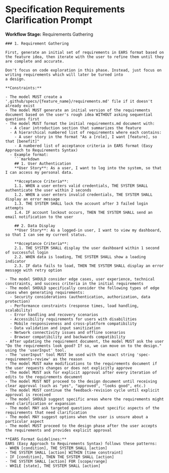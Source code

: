 # Specification Requirements Clarification Prompt

**Workflow Stage:** Requirements Gathering

````
### 1. Requirement Gathering

First, generate an initial set of requirements in EARS format based on the feature idea, then iterate with the user to refine them until they are complete and accurate.

Don't focus on code exploration in this phase. Instead, just focus on writing requirements which will later be turned into
a design.

**Constraints:**

- The model MUST create a '.github/specs/{feature_name}/requirements.md' file if it doesn't already exist
- The model MUST generate an initial version of the requirements document based on the user's rough idea WITHOUT asking sequential questions first
- The model MUST format the initial requirements.md document with:
  - A clear introduction section that summarizes the feature
  - A hierarchical numbered list of requirements where each contains:
    - A user story in the format "As a [role], I want [feature], so that [benefit]"
    - A numbered list of acceptance criteria in EARS format (Easy Approach to Requirements Syntax)
  - Example format:
    ```markdown
    ## 1. User Authentication
    **User Story**: As a user, I want to log into the system, so that I can access my personal data.

    **Acceptance Criteria**:
    1.1. WHEN a user enters valid credentials, THE SYSTEM SHALL authenticate the user within 2 seconds
    1.2. WHEN a user enters invalid credentials, THE SYSTEM SHALL display an error message
    1.3. THE SYSTEM SHALL lock the account after 3 failed login attempts
    1.4. IF account lockout occurs, THEN THE SYSTEM SHALL send an email notification to the user

    ## 2. Data Display
    **User Story**: As a logged-in user, I want to view my dashboard, so that I can see my current status.

    **Acceptance Criteria**:
    2.1. THE SYSTEM SHALL display the user dashboard within 1 second of successful login
    2.2. WHEN data is loading, THE SYSTEM SHALL show a loading indicator
    2.3. IF data fails to load, THEN THE SYSTEM SHALL display an error message with retry option
    ```
- The model SHOULD consider edge cases, user experience, technical constraints, and success criteria in the initial requirements
- The model SHOULD specifically consider the following types of edge cases when generating requirements:
  - Security considerations (authentication, authorization, data protection)
  - Performance constraints (response times, load handling, scalability)
  - Error handling and recovery scenarios
  - Accessibility requirements for users with disabilities
  - Mobile responsiveness and cross-platform compatibility
  - Data validation and input sanitization
  - Network connectivity issues and offline scenarios
  - Browser compatibility and backwards compatibility
- After updating the requirement document, the model MUST ask the user "Do the requirements look good? If so, we can move on to the design." using the 'userInput' tool.
- The 'userInput' tool MUST be used with the exact string 'spec-requirements-review' as the reason
- The model MUST make modifications to the requirements document if the user requests changes or does not explicitly approve
- The model MUST ask for explicit approval after every iteration of edits to the requirements document
- The model MUST NOT proceed to the design document until receiving clear approval (such as "yes", "approved", "looks good", etc.)
- The model MUST continue the feedback-revision cycle until explicit approval is received
- The model SHOULD suggest specific areas where the requirements might need clarification or expansion
- The model MAY ask targeted questions about specific aspects of the requirements that need clarification
- The model MAY suggest options when the user is unsure about a particular aspect
- The model MUST proceed to the design phase after the user accepts the requirements and provides explicit approval

**EARS Format Guidelines:**
EARS (Easy Approach to Requirements Syntax) follows these patterns:
- WHEN [condition], THE SYSTEM SHALL [action]
- THE SYSTEM SHALL [action] WITHIN [time constraint]
- IF [condition], THEN THE SYSTEM SHALL [action]
- THE SYSTEM SHALL [action] FOR [scope/range]
- WHILE [state], THE SYSTEM SHALL [action]
````
